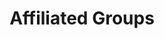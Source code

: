 ---
title: Affiliated Groups
en:
  sections:
    - type: secondary_header
      baseUrl: /about
      nav_items:
        - label: Who We Are
          link: /who-are-we
        - label: Our Team
          link: /team
        - label: Join Our Team
          link: /join-our-team
        - label: Affiliated Groups
          link: /affiliated-groups
        - label: Contact Us
          link: /contact-us
    - type: page_title
      title: Affiliated Groups
    - type: content_section
      content: Want to get involved with other clubs? Want to join a team? You've come to the right place to learn more about other clubs and teams affiliated with the ESS!
    - type: flat_cards_section
      title: Sub Associations
      cards:
        - title: Canadian Society for Civil Engineers (CSCE)
          link: https://csce.essaeg.ca
          image: images/clubs-and-teams/csce-uo.png
          description: >-
            CSCE uOttawa Student Chapter provides Civil Engineering Students with a link to the main chapter. For more information visit https://csce.essaeg.ca
  
        - title: Chemical Engineering Students’ Society (ChESS)
          link: https://chessuo.weebly.com
          image: images/clubs-and-teams/ChESS-uo.jpeg
          description: >-
            uOttawa ChESS ensures that Chemical Engineering and Biotechnology Students are represented within the ESS and the Faculty. For more information visit https://chessuo.weebly.com
  
        - title: Mechanical Engineering Students’ Society (MESS)
          link: https://www.mess-segm.ca/home
          image: images/clubs-and-teams/mess-uo.png
          description: >-
            MESS organizes many events throughout the year geared towards Mechanical Engineering Students. For more information visit https://www.mess-segm.ca/home
  
        - title: Institute of Electrical and Electronics Engineers (IEEE)
          link: https://ieeeuottawa.ca/
          image: images/clubs-and-teams/ieeeuottawa.png
          description: >-
            uOttawa IEEE provides services primarily geared towards electrical, software, and computer engineering students to improve student experience. For more information visit https://ieeeuottawa.ca
  
        - title: Women in Science and Engineering (WISE)
          link: https://uottawawise.wordpress.com 
          image: images/clubs-and-teams/wise-uo.png
          description: >-
            uOttawa WISE organizes events and provides services geared towards women enrolled in science and engineering programs. For more information visit https://uottawawise.wordpress.com
            
    - type: flat_cards_section
      title: Clubs and Teams
      cards:
        - title: SAE Aerospace
          link: http://www.aerouottawa.com
          image: images/clubs-and-teams/aero-uottawa.jpeg
          description: >-
            The SAE Aerospace team works to build a 10-ft RC aircraft with the goal of developing a fundamental understanding of flight. For more information click here http://www.aerouottawa.com
  
        - title: Great Northern Concrete Toboggan Race (GNCTR)
          link: https://facebook.com/uottawatbogg/
          image: images/clubs-and-teams/gnctr.jpeg
          description: >-
            GNCTR is the largest and oldest engineering competition in Canada. The goal is to build and race a toboggan with a running surface made entirely of concrete. For more information click here https://facebook.com/uottawatbogg/
  
        - title: uO Rocketry
          link: https://uorocketry.ca
          image: images/clubs-and-teams/uorocketry.png
          description: >-
            The uORocketry team’s goal is to design an experimental sounding rocket up to 10,000ft. For more information click here https://uorocketry.ca
            
        - title: Baja SAE
          link: https://bajauottawa.com
          image: images/clubs-and-teams/baja-sae.jpeg
          description: >-
            The Baja SAE team must design and construct an off-road vehicle that can operate and maneuver efficiently and reliably through any terrain. For more information click here https://bajauottawa.com
  
        - title: Engineers Without Borders (EWB)
          link: https://ottawau.ewb.ca/en/
          image: images/clubs-and-teams/ewb-uottawa.png
          description: >-
            Engineers Without Borders (EWB) Canada works to support developing communities around the world. For more information click here https://ottawau.ewb.ca/en/
  
        - title: The Canadian National Concrete Canoe Competition (CNCCC)
          link: https://www.facebook.com/uoconcretecanoe
          image: images/clubs-and-teams/canoe-team.png
          description: >-
            The Canadian National Concrete Canoe Competition (CNCCC) is a 25-year-old civil engineering competition that challenges universities across the nation in an endeavour to build the best canoe out of concrete. For more information click here https://www.facebook.com/uoconcretecanoe

fr:
  sections:
    - type: secondary_header
      baseUrl: /about
      nav_items:
        - label: Who We Are
          link: /who-are-we
        - label: Our Team
          link: /team
        - label: Join Our Team
          link: /join-our-team
        - label: Affiliated Groups
          link: /affiliated-groups
        - label: Contact Us
          link: /contact-us
    - type: page_title
      title: Groupes Affiliées
    - type: content_section
      content: Vous voulez vous impliquer dans d'autres clubs ? Vous voulez rejoindre une équipe ? Cliquez ici pour en savoir plus sur les autres clubs et équipes affiliés à l'AÉG !
    - type: flat_cards_section
      title: Sous-Associations
      cards:
        - title: Société canadienne des ingénieurs civils (SCGC)
          link: https://csce.essaeg.ca
          image: images/clubs-and-teams/csce-uo.png
          description: >-
            Le chapitre étudiant de la SCGC à Ottawa offre aux étudiants en génie civil un lien avec le chapitre principal. Pour plus d'information, visitez https://csce.essaeg.ca
  
        - title: Société des étudiants en génie chimique (ChESS)
          link: https://chessuo.weebly.com
          image: images/clubs-and-teams/ChESS-uo.jpeg
          description: >-
            Le chapitre ChESS de l'Université d'Ottawa veille à ce que les étudiants en génie chimique et en biotechnologie soient représentés au sein de l'ESS et de la Faculté. Pour plus d'information, visitez https://chessuo.weebly.com
  
        - title: Société des étudiants en génie mécanique (SÉGM)
          link: https://www.mess-segm.ca/home
          image: images/clubs-and-teams/mess-uo.png
          description: >-
            La SÉGM organise de nombreux événements tout au long de l'année à l'intention des étudiants en génie mécanique. Pour plus d'informations, visitez https://www.mess-segm.ca/home
  
        - title: Institut des ingénieurs électriciens et électroniques (IEEE)
          link: https://ieeeuottawa.ca/
          image: images/clubs-and-teams/ieeeuottawa.png
          description: >-
            L'IEEE de l'Université d'Ottawa offre des services principalement destinés aux étudiants en génie électrique, logiciel et informatique afin d'améliorer l'expérience des étudiants. Pour plus d'information, visitez https://ieeeuottawa.ca
  
        - title: Femmes en sciences et en génie (WISE)
          link: https://uottawawise.wordpress.com 
          image: images/clubs-and-teams/wise-uo.png
          description: >-
            Le programme WISE de l'Université d'Ottawa organise des événements et fournit des services destinés aux femmes inscrites à des programmes de sciences et de génie. Pour plus d'informations, visitez https://uottawawise.wordpress.com
            
    - type: flat_cards_section
      title: Clubs et Équipes
      cards:
        - title: SAE Aerospace
          link: http://www.aerouottawa.com
          image: images/clubs-and-teams/aero-uottawa.jpeg
          description: >-
            L'équipe SAE Aerospace travaille à la construction d'un avion RC de 10 pieds dans le but de développer une compréhension fondamentale du vol. Pour plus d'informations, cliquez ici http://www.aerouottawa.com
  
        - title: Grande course de toboggan en béton du Nord (GNCTR)
          link: https://facebook.com/uottawatbogg/
          image: images/clubs-and-teams/gnctr.jpeg
          description: >-
            La GNCTR est la plus grande et la plus ancienne compétition d'ingénierie au Canada. L'objectif est de construire et de faire courir un toboggan dont la surface de roulement est entièrement en béton. Pour plus d'informations, cliquez ici https://facebook.com/uottawatbogg/
  
        - title: uO Rocketry
          link: https://uorocketry.ca
          image: images/clubs-and-teams/uorocketry.png
          description: >-
            L'objectif de l'équipe de fuséologie de l'Université de l'Ontario est de concevoir une fusée-sonde expérimentale pouvant atteindre 10 000 pieds. Pour plus d'informations, cliquez ici https://uorocketry.ca
            
        - title: Baja SAE
          link: https://bajauottawa.com
          image: images/clubs-and-teams/baja-sae.jpeg
          description: >-
            L'équipe Baja SAE doit concevoir et construire un véhicule tout-terrain capable de fonctionner et de manœuvrer de manière efficace et fiable sur n'importe quel terrain. Pour plus d'informations, cliquez ici https://bajauottawa.com
  
        - title: Ingénieurs sans frontiers (ISF)
          link: https://ottawau.ewb.ca/en/
          image: images/clubs-and-teams/ewb-uottawa.png
          description: >-
            Ingénieurs sans frontières (ISF) Canada travaille à soutenir les communautés en développement dans le monde entier. Pour plus d'informations, cliquez ici https://ottawau.ewb.ca/en/
  
        - title: La compétition nationale canadienne de canoë en béton (CNCCB)
          link: https://www.facebook.com/uoconcretecanoe
          image: images/clubs-and-teams/canoe-team.png
          description: >-
            La compétition nationale canadienne de canoë en béton (CNCCB) est une compétition de génie civil qui a lieu depuis 25 ans et qui met au défi les universités du pays dans le but de construire le meilleur canoë en béton. Pour plus d'informations, cliquez ici https://www.facebook.com/uoconcretecanoe
template: advanced
---